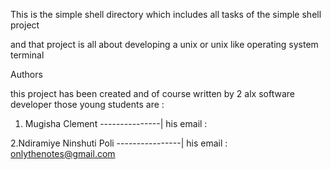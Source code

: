 ﻿This is the simple shell directory which includes all tasks of the simple shell project

and that project is all about developing a unix or unix like operating system terminal

Authors

this project has been created and of course written by 2 alx software developer those young students are :

1. Mugisha Clement
			  ---------------| his email :

2.Ndiramiye Ninshuti Poli
			 ----------------| his email : onlythenotes@gmail.com



